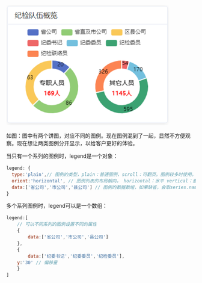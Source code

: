 ![](https://github.com/limchen233/picgo/blob/master/img/image-20210428111114924.png?raw=true)

如图：图中有两个饼图，对应不同的图例。现在图例混到了一起，显然不方便观察。现在想让两类图例分开显示，以给客户更好的体验。

当只有一个系列的图例时，legend是一个对象：

```javascript
legend: {
  type:'plain',// 图例的类型，plain：普通图例，scroll：可翻页。图例较多时使用。缺省就是'plain'
  orient:'horizontal', // 图例列表的布局朝向， horizontal：水平 vertical：垂直。缺省就是'horizontal'
  data:['省公司','市公司','县公司'] // 图例的数据数组，如果缺省，会取series.name
}
```

多个系列图例时，legend可以是一个数组：

```javascript
legend:[
	// 可以不同系列的图例设置不同的属性
	{
		data:['省公司','市公司','县公司']
	},
	{
		data:['纪委书记','纪委委员','纪检委员'],
    y:'30' // 偏移量
	}
]
```

